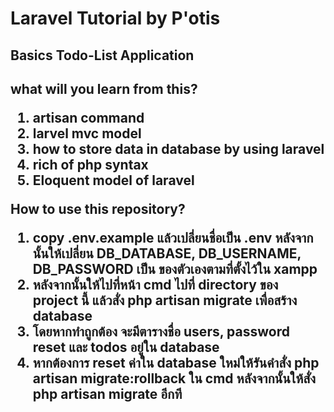 <h1>Laravel Tutorial by P'otis</h1>
  <h2>Basics Todo-List Application<h2>
  <p>what will you learn from this?
    <ol>
        <li>artisan command</li>
        <li>larvel mvc model</li>
        <li>how to store data in database by using laravel</li>
        <li>rich of php syntax</li>
        <li>Eloquent model of laravel</li>
    </ol>
  </p> 
  <p>
    How to use this repository?
    <ol>
      <li>copy .env.example แล้วเปลี่ยนชื่อเป็น .env หลังจากนั้นให้เปลี่ยน DB_DATABASE, DB_USERNAME, DB_PASSWORD  เป็น ของตัวเองตามที่ตั้งไว้ใน xampp</li>
      <li>หลังจากนั้นให้ไปที่หน้า cmd ไปที่ directory ของ project นี้ แล้วสั่ง php artisan migrate เพื่อสร้าง database</li>
      <li>โดยหากทำถูกต้อง จะมีตารางชื่อ users, password reset และ todos อยู่ใน database</li>
      <li>หากต้องการ reset ค่าใน database ใหม่ให้รันคำสั่ง php artisan migrate:rollback ใน cmd หลังจากนั้นให้สั่ง php artisan migrate อีกที</li>
    </ol>
  </p>